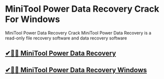 # MiniTool Power Data Recovery Crack For Windows

MiniTool Power Data Recovery Crack MiniTool Power Data Recovery is a read-only file recovery software and data recovery software

## [✔🎉🚀 MiniTool Power Data Recovery](https://tinyurl.com/te5uctu6)

## [✔🎉🚀 MiniTool Power Data Recovery Windows](https://tinyurl.com/te5uctu6)
